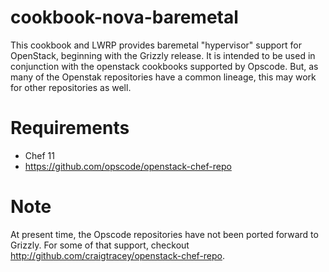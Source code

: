 cookbook-nova-baremetal
=======================

This cookbook and LWRP provides baremetal "hypervisor" support for OpenStack, beginning with the Grizzly release. It is intended to be used in conjunction with the openstack cookbooks supported by Opscode. But, as many of the Openstak repositories have a common lineage, this may work for other repositories as well.

Requirements
============
- Chef 11
- https://github.com/opscode/openstack-chef-repo

Note
====

At present time, the Opscode repositories have not been ported forward to Grizzly.  For some of that support, checkout http://github.com/craigtracey/openstack-chef-repo.
